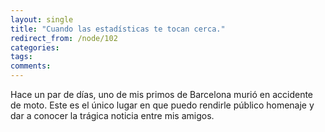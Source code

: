 ```yaml
---
layout: single
title: "Cuando las estadísticas te tocan cerca."
redirect_from: /node/102
categories:
tags: 
comments: 
---
```

Hace un par de días, uno de mis primos de Barcelona murió en accidente de moto. Este es el único lugar en que puedo rendirle público homenaje y dar a conocer la trágica noticia entre mis amigos.
